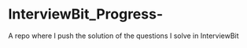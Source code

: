 # InterviewBit_Progress-
A repo where I push the solution of the questions I solve in InterviewBit 
